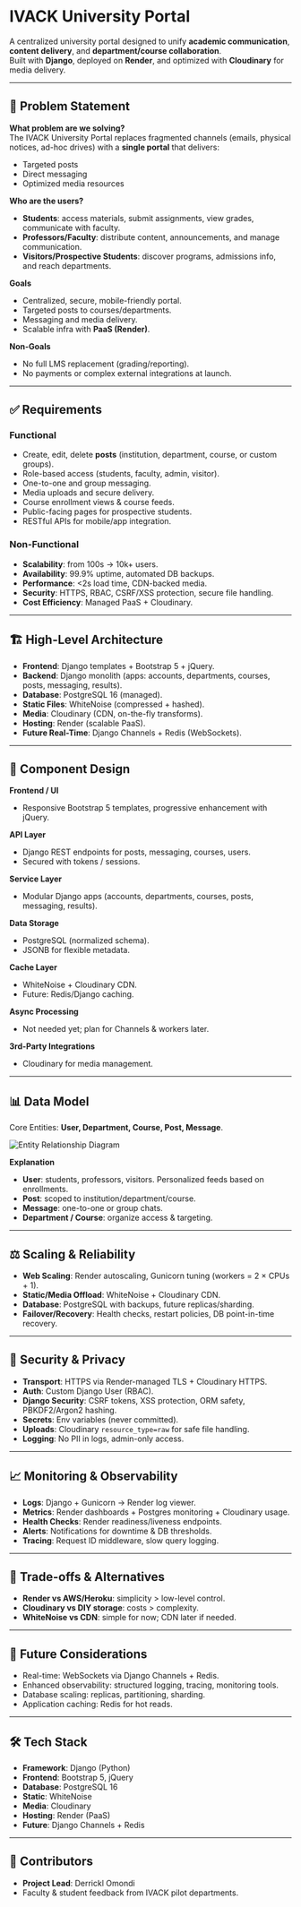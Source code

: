# IVACK University Portal

A centralized university portal designed to unify **academic communication**, **content delivery**, and **department/course collaboration**.  
Built with **Django**, deployed on **Render**, and optimized with **Cloudinary** for media delivery.

---

## 📌 Problem Statement

**What problem are we solving?**  
The IVACK University Portal replaces fragmented channels (emails, physical notices, ad-hoc drives) with a **single portal** that delivers:
- Targeted posts  
- Direct messaging  
- Optimized media resources  

**Who are the users?**
- **Students**: access materials, submit assignments, view grades, communicate with faculty.  
- **Professors/Faculty**: distribute content, announcements, and manage communication.  
- **Visitors/Prospective Students**: discover programs, admissions info, and reach departments.  

**Goals**
- Centralized, secure, mobile-friendly portal.  
- Targeted posts to courses/departments.  
- Messaging and media delivery.  
- Scalable infra with **PaaS (Render)**.  

**Non-Goals**
- No full LMS replacement (grading/reporting).  
- No payments or complex external integrations at launch.  

---

## ✅ Requirements

### Functional
- Create, edit, delete **posts** (institution, department, course, or custom groups).  
- Role-based access (students, faculty, admin, visitor).  
- One-to-one and group messaging.  
- Media uploads and secure delivery.  
- Course enrollment views & course feeds.  
- Public-facing pages for prospective students.  
- RESTful APIs for mobile/app integration.  

### Non-Functional
- **Scalability**: from 100s → 10k+ users.  
- **Availability**: 99.9% uptime, automated DB backups.  
- **Performance**: <2s load time, CDN-backed media.  
- **Security**: HTTPS, RBAC, CSRF/XSS protection, secure file handling.  
- **Cost Efficiency**: Managed PaaS + Cloudinary.  

---

## 🏗️ High-Level Architecture

- **Frontend**: Django templates + Bootstrap 5 + jQuery.  
- **Backend**: Django monolith (apps: accounts, departments, courses, posts, messaging, results).  
- **Database**: PostgreSQL 16 (managed).  
- **Static Files**: WhiteNoise (compressed + hashed).  
- **Media**: Cloudinary (CDN, on-the-fly transforms).  
- **Hosting**: Render (scalable PaaS).  
- **Future Real-Time**: Django Channels + Redis (WebSockets).  

---

## 🧩 Component Design

**Frontend / UI**  
- Responsive Bootstrap 5 templates, progressive enhancement with jQuery.  

**API Layer**  
- Django REST endpoints for posts, messaging, courses, users.  
- Secured with tokens / sessions.  

**Service Layer**  
- Modular Django apps (accounts, departments, courses, posts, messaging, results).  

**Data Storage**  
- PostgreSQL (normalized schema).  
- JSONB for flexible metadata.  

**Cache Layer**  
- WhiteNoise + Cloudinary CDN.  
- Future: Redis/Django caching.  

**Async Processing**  
- Not needed yet; plan for Channels & workers later.  

**3rd-Party Integrations**  
- Cloudinary for media management.  

---

## 📊 Data Model

Core Entities: **User, Department, Course, Post, Message**.  

![Entity Relationship Diagram](./assets/ERD_diagram.png)

**Explanation**  
- **User**: students, professors, visitors. Personalized feeds based on enrollments.  
- **Post**: scoped to institution/department/course.  
- **Message**: one-to-one or group chats.  
- **Department / Course**: organize access & targeting.  

---

## ⚖️ Scaling & Reliability

- **Web Scaling**: Render autoscaling, Gunicorn tuning (workers = 2 × CPUs + 1).  
- **Static/Media Offload**: WhiteNoise + Cloudinary CDN.  
- **Database**: PostgreSQL with backups, future replicas/sharding.  
- **Failover/Recovery**: Health checks, restart policies, DB point-in-time recovery.  

---

## 🔐 Security & Privacy

- **Transport**: HTTPS via Render-managed TLS + Cloudinary HTTPS.  
- **Auth**: Custom Django User (RBAC).  
- **Django Security**: CSRF tokens, XSS protection, ORM safety, PBKDF2/Argon2 hashing.  
- **Secrets**: Env variables (never committed).  
- **Uploads**: Cloudinary `resource_type=raw` for safe file handling.  
- **Logging**: No PII in logs, admin-only access.  

---

## 📈 Monitoring & Observability

- **Logs**: Django + Gunicorn → Render log viewer.  
- **Metrics**: Render dashboards + Postgres monitoring + Cloudinary usage.  
- **Health Checks**: Render readiness/liveness endpoints.  
- **Alerts**: Notifications for downtime & DB thresholds.  
- **Tracing**: Request ID middleware, slow query logging.  

---

## 🔄 Trade-offs & Alternatives

- **Render vs AWS/Heroku**: simplicity > low-level control.  
- **Cloudinary vs DIY storage**: costs > complexity.  
- **WhiteNoise vs CDN**: simple for now; CDN later if needed.  

---

## 🚀 Future Considerations

- Real-time: WebSockets via Django Channels + Redis.  
- Enhanced observability: structured logging, tracing, monitoring tools.  
- Database scaling: replicas, partitioning, sharding.  
- Application caching: Redis for hot reads.  

---

## 🛠️ Tech Stack

- **Framework**: Django (Python)  
- **Frontend**: Bootstrap 5, jQuery  
- **Database**: PostgreSQL 16  
- **Static**: WhiteNoise  
- **Media**: Cloudinary  
- **Hosting**: Render (PaaS)  
- **Future**: Django Channels + Redis  

---



## 👥 Contributors

- **Project Lead**: Derrickl Omondi  
- Faculty & student feedback from IVACK pilot departments.
